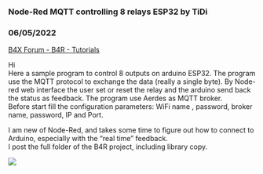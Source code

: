 ### Node-Red MQTT controlling 8 relays ESP32 by TiDi
### 06/05/2022
[B4X Forum - B4R - Tutorials](https://www.b4x.com/android/forum/threads/141004/)

Hi  
Here a sample program to control 8 outputs on arduino ESP32. The program use the MQTT protocol to exchange the data (really a single byte). By Node-red web interface the user set or reset the relay and the arduino send back the status as feedback. The program use Aerdes as MQTT broker.  
Before start fill the configuration parameters: WiFi name , password, broker name, password, IP and Port.  
  
I am new of Node-Red, and takes some time to figure out how to connect to Arduino, especially with the “real time” feedback.  
I post the full folder of the B4R project, including library copy.  
  
![](https://www.b4x.com/android/forum/attachments/130017)